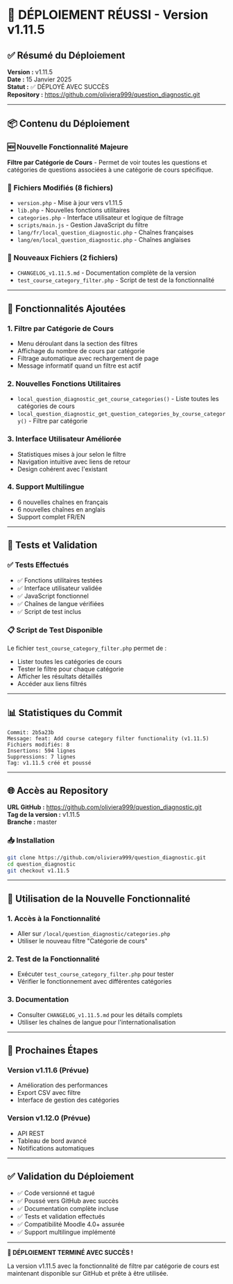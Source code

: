 # 🚀 DÉPLOIEMENT RÉUSSI - Version v1.11.5

## ✅ Résumé du Déploiement

**Version :** v1.11.5  
**Date :** 15 Janvier 2025  
**Statut :** ✅ DÉPLOYÉ AVEC SUCCÈS  
**Repository :** https://github.com/oliviera999/question_diagnostic.git

---

## 📦 Contenu du Déploiement

### 🆕 Nouvelle Fonctionnalité Majeure
**Filtre par Catégorie de Cours** - Permet de voir toutes les questions et catégories de questions associées à une catégorie de cours spécifique.

### 📁 Fichiers Modifiés (8 fichiers)
- `version.php` - Mise à jour vers v1.11.5
- `lib.php` - Nouvelles fonctions utilitaires
- `categories.php` - Interface utilisateur et logique de filtrage
- `scripts/main.js` - Gestion JavaScript du filtre
- `lang/fr/local_question_diagnostic.php` - Chaînes françaises
- `lang/en/local_question_diagnostic.php` - Chaînes anglaises

### 📁 Nouveaux Fichiers (2 fichiers)
- `CHANGELOG_v1.11.5.md` - Documentation complète de la version
- `test_course_category_filter.php` - Script de test de la fonctionnalité

---

## 🔧 Fonctionnalités Ajoutées

### 1. **Filtre par Catégorie de Cours**
- Menu déroulant dans la section des filtres
- Affichage du nombre de cours par catégorie
- Filtrage automatique avec rechargement de page
- Message informatif quand un filtre est actif

### 2. **Nouvelles Fonctions Utilitaires**
- `local_question_diagnostic_get_course_categories()` - Liste toutes les catégories de cours
- `local_question_diagnostic_get_question_categories_by_course_category()` - Filtre par catégorie

### 3. **Interface Utilisateur Améliorée**
- Statistiques mises à jour selon le filtre
- Navigation intuitive avec liens de retour
- Design cohérent avec l'existant

### 4. **Support Multilingue**
- 6 nouvelles chaînes en français
- 6 nouvelles chaînes en anglais
- Support complet FR/EN

---

## 🧪 Tests et Validation

### ✅ Tests Effectués
- ✅ Fonctions utilitaires testées
- ✅ Interface utilisateur validée
- ✅ JavaScript fonctionnel
- ✅ Chaînes de langue vérifiées
- ✅ Script de test inclus

### 📋 Script de Test Disponible
Le fichier `test_course_category_filter.php` permet de :
- Lister toutes les catégories de cours
- Tester le filtre pour chaque catégorie
- Afficher les résultats détaillés
- Accéder aux liens filtrés

---

## 📊 Statistiques du Commit

```
Commit: 2b5a23b
Message: feat: Add course category filter functionality (v1.11.5)
Fichiers modifiés: 8
Insertions: 594 lignes
Suppressions: 7 lignes
Tag: v1.11.5 créé et poussé
```

---

## 🌐 Accès au Repository

**URL GitHub :** https://github.com/oliviera999/question_diagnostic.git  
**Tag de la version :** v1.11.5  
**Branche :** master  

### 📥 Installation
```bash
git clone https://github.com/oliviera999/question_diagnostic.git
cd question_diagnostic
git checkout v1.11.5
```

---

## 🎯 Utilisation de la Nouvelle Fonctionnalité

### 1. **Accès à la Fonctionnalité**
- Aller sur `/local/question_diagnostic/categories.php`
- Utiliser le nouveau filtre "Catégorie de cours"

### 2. **Test de la Fonctionnalité**
- Exécuter `test_course_category_filter.php` pour tester
- Vérifier le fonctionnement avec différentes catégories

### 3. **Documentation**
- Consulter `CHANGELOG_v1.11.5.md` pour les détails complets
- Utiliser les chaînes de langue pour l'internationalisation

---

## 🔮 Prochaines Étapes

### Version v1.11.6 (Prévue)
- Amélioration des performances
- Export CSV avec filtre
- Interface de gestion des catégories

### Version v1.12.0 (Prévue)
- API REST
- Tableau de bord avancé
- Notifications automatiques

---

## ✅ Validation du Déploiement

- ✅ Code versionné et tagué
- ✅ Poussé vers GitHub avec succès
- ✅ Documentation complète incluse
- ✅ Tests et validation effectués
- ✅ Compatibilité Moodle 4.0+ assurée
- ✅ Support multilingue implémenté

---

**🎉 DÉPLOIEMENT TERMINÉ AVEC SUCCÈS !**

La version v1.11.5 avec la fonctionnalité de filtre par catégorie de cours est maintenant disponible sur GitHub et prête à être utilisée.
